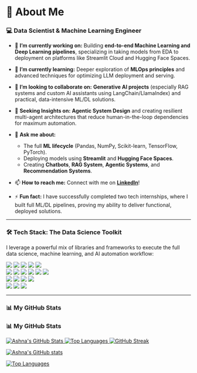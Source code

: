 # 🌟 About Me

### 💻 Data Scientist & Machine Learning Engineer

- 🔭 **I’m currently working on:** Building **end-to-end Machine Learning and Deep Learning pipelines**, specializing in taking models from EDA to deployment on platforms like Streamlit Cloud and Hugging Face Spaces.

- 🌱 **I’m currently learning:** Deeper exploration of **MLOps principles** and advanced techniques for optimizing LLM deployment and serving.

- 👯 **I’m looking to collaborate on:** **Generative AI projects** (especially RAG systems and custom AI assistants using LangChain/LlamaIndex) and practical, data-intensive ML/DL solutions.

- 🤔 **Seeking Insights on:** **Agentic System Design** and creating resilient multi-agent architectures that reduce human-in-the-loop dependencies for maximum automation.

- 💬 **Ask me about:**
    - The full **ML lifecycle** (Pandas, NumPy, Scikit-learn, TensorFlow, PyTorch).
    - Deploying models using **Streamlit** and **Hugging Face Spaces**.
    - Creating **Chatbots**, **RAG System**, **Agentic Systems**, and **Recommendation Systems**.

- 📫 **How to reach me:** Connect with me on [**LinkedIn**](https://www.linkedin.com/in/ashna-imtiaz-538335284)!

- ⚡ **Fun fact:** I have successfully completed two tech internships, where I built full ML/DL pipelines, proving my ability to deliver functional, deployed solutions.


---

### 🛠️ Tech Stack: The Data Science Toolkit

I leverage a powerful mix of libraries and frameworks to execute the full data science, machine learning, and AI automation workflow:

<p align="left">
  <img src="https://img.shields.io/badge/Scikit--learn-F7931E?style=for-the-badge&logo=scikit-learn&logoColor=white" />
  <img src="https://img.shields.io/badge/TensorFlow-FF6F00?style=for-the-badge&logo=tensorflow&logoColor=white" />
  <img src="https://img.shields.io/badge/PyTorch-EE4C2C?style=for-the-badge&logo=pytorch&logoColor=white" />
  <img src="https://img.shields.io/badge/Keras-D00000?style=for-the-badge&logo=keras&logoColor=white" />
  <img src="https://img.shields.io/badge/XGBoost-1E90FF?style=for-the-badge&logo=xgboost&logoColor=white" />
  <br/>
  <img src="https://img.shields.io/badge/Python-3776AB?style=for-the-badge&logo=python&logoColor=white" />
  <img src="https://img.shields.io/badge/Pandas-150458?style=for-the-badge&logo=pandas&logoColor=white" />
  <img src="https://img.shields.io/badge/NumPy-013243?style=for-the-badge&logo=numpy&logoColor=white" />
  <img src="https://img.shields.io/badge/Matplotlib-000000?style=for-the-badge&logo=matplotlib&logoColor=white" />
  <img src="https://img.shields.io/badge/Seaborn-348AA7?style=for-the-badge&logo=seaborn&logoColor=white" />
  <img src="https://img.shields.io/badge/Plotly-27357F?style=for-the-badge&logo=plotly&logoColor=white" />
  <br/>
  <img src="https://img.shields.io/badge/LangChain-111111?style=for-the-badge&logo=langchain&logoColor=white" />
  <img src="https://img.shields.io/badge/LlamaIndex-000000?style=for-the-badge&logo=llama&logoColor=white" />
  <img src="https://img.shields.io/badge/Hugging%20Face-FFD21C?style=for-the-badge&logo=huggingface&logoColor=black" />
  <img src="https://img.shields.io/badge/OpenAI-412991?style=for-the-badge&logo=openai&logoColor=white" />
  <br/>
  <img src="https://img.shields.io/badge/Streamlit-FF4B4B?style=for-the-badge&logo=streamlit&logoColor=white" />
  <img src="https://img.shields.io/badge/FAISS-005C99?style=flat&logo=facebook&logoColor=white" />
  <img src="https://img.shields.io/badge/Hugging%20Face%20Spaces-FFD21C?style=for-the-badge&logo=huggingface&logoColor=black" />


</p>

---
### 📊 My GitHub Stats
### 📊 My GitHub Stats

<p align="left">
  <a href="https://github.com/anuraghazra/github-readme-stats">
    <img src="https://github-readme-stats.vercel.app/api?username=AshnaXhaikh&show_icons=true&theme=dark&rank_icon=github&hide_border=true" alt="Ashna's GitHub Stats" />
  </a>
  
  <a href="https://github.com/anuraghazra/github-readme-stats">
    <img src="https://github-readme-stats.vercel.app/api/top-langs/?username=AshnaXhaikh&layout=compact&theme=dark&hide_border=true" alt="Top Languages" />
  </a>
  
  <a href="https://github.com/DenverCoder1/github-readme-streak-stats">
    <img src="https://github-readme-streak-stats.herokuapp.com/?user=AshnaXhaikh&theme=dark&hide_border=true&date_format=M%20j%5B%2C%20Y%5D" alt="GitHub Streak" />
  </a>
</p>

[![Ashna's GitHub stats](https://github-readme-stats.vercel.app/api?username=AshnaXhaikh&show_icons=true&theme=dark&rank_icon=github)](https://github.com/anuraghazra/github-readme-stats)

[![Top Languages](https://github-readme-stats.vercel.app/api/top-langs/?username=AshnaXhaikh&layout=compact&theme=dark)](https://github.com/anuraghazra/github-readme-stats)
